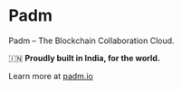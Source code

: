 # Padm

Padm – The Blockchain Collaboration Cloud.

🇮🇳 **Proudly built in India, for the world.**

Learn more at [padm.io](https://padm.io)
